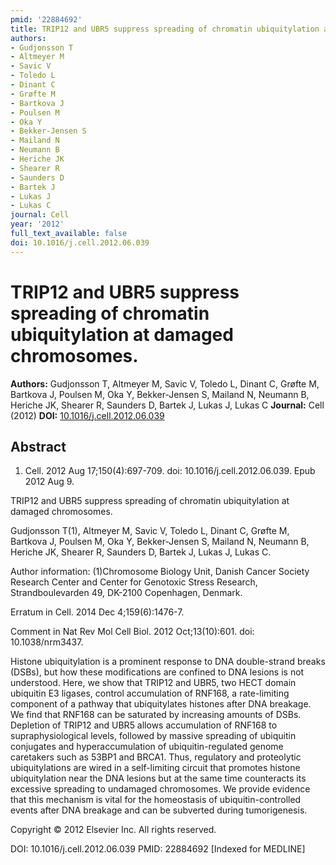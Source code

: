 ```yaml
---
pmid: '22884692'
title: TRIP12 and UBR5 suppress spreading of chromatin ubiquitylation at damaged chromosomes.
authors:
- Gudjonsson T
- Altmeyer M
- Savic V
- Toledo L
- Dinant C
- Grøfte M
- Bartkova J
- Poulsen M
- Oka Y
- Bekker-Jensen S
- Mailand N
- Neumann B
- Heriche JK
- Shearer R
- Saunders D
- Bartek J
- Lukas J
- Lukas C
journal: Cell
year: '2012'
full_text_available: false
doi: 10.1016/j.cell.2012.06.039
---
```


# TRIP12 and UBR5 suppress spreading of chromatin ubiquitylation at damaged chromosomes.
**Authors:** Gudjonsson T, Altmeyer M, Savic V, Toledo L, Dinant C, Grøfte M, Bartkova J, Poulsen M, Oka Y, Bekker-Jensen S, Mailand N, Neumann B, Heriche JK, Shearer R, Saunders D, Bartek J, Lukas J, Lukas C
**Journal:** Cell (2012)
**DOI:** [10.1016/j.cell.2012.06.039](https://doi.org/10.1016/j.cell.2012.06.039)

## Abstract

1. Cell. 2012 Aug 17;150(4):697-709. doi: 10.1016/j.cell.2012.06.039. Epub 2012
Aug  9.

TRIP12 and UBR5 suppress spreading of chromatin ubiquitylation at damaged 
chromosomes.

Gudjonsson T(1), Altmeyer M, Savic V, Toledo L, Dinant C, Grøfte M, Bartkova J, 
Poulsen M, Oka Y, Bekker-Jensen S, Mailand N, Neumann B, Heriche JK, Shearer R, 
Saunders D, Bartek J, Lukas J, Lukas C.

Author information:
(1)Chromosome Biology Unit, Danish Cancer Society Research Center and Center for 
Genotoxic Stress Research, Strandboulevarden 49, DK-2100 Copenhagen, Denmark.

Erratum in
    Cell. 2014 Dec 4;159(6):1476-7.

Comment in
    Nat Rev Mol Cell Biol. 2012 Oct;13(10):601. doi: 10.1038/nrm3437.

Histone ubiquitylation is a prominent response to DNA double-strand breaks 
(DSBs), but how these modifications are confined to DNA lesions is not 
understood. Here, we show that TRIP12 and UBR5, two HECT domain ubiquitin E3 
ligases, control accumulation of RNF168, a rate-limiting component of a pathway 
that ubiquitylates histones after DNA breakage. We find that RNF168 can be 
saturated by increasing amounts of DSBs. Depletion of TRIP12 and UBR5 allows 
accumulation of RNF168 to supraphysiological levels, followed by massive 
spreading of ubiquitin conjugates and hyperaccumulation of ubiquitin-regulated 
genome caretakers such as 53BP1 and BRCA1. Thus, regulatory and proteolytic 
ubiquitylations are wired in a self-limiting circuit that promotes histone 
ubiquitylation near the DNA lesions but at the same time counteracts its 
excessive spreading to undamaged chromosomes. We provide evidence that this 
mechanism is vital for the homeostasis of ubiquitin-controlled events after DNA 
breakage and can be subverted during tumorigenesis.

Copyright © 2012 Elsevier Inc. All rights reserved.

DOI: 10.1016/j.cell.2012.06.039
PMID: 22884692 [Indexed for MEDLINE]
